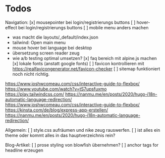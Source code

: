 # Todos

Navigation:
[x] mousepointer bei login/registrierungs buttons
[ ] hover-effect bei login/registrierungs buttons
[ ] mobile menu anders machen


- was macht die layouts/_default/index.json
- tailwind: <span class="absolute -inset-0.5"></span>
              <span class="sr-only">Open main menu</span>
- mouse hover bei language bei desktop
- übersetzung screen reader zeug
- wie a/b testing optimal umsetzen? 
[x] faq bereich mit alpine.js machen
[x] lokale fonts (anstatt google fonts)
[ ] favicon kontrollieren mit https://realfavicongenerator.net/favicon-checker
[ ] sitemap funktioniert noch nicht richtig.

https://www.joshwcomeau.com/css/interactive-guide-to-flexbox/
https://www.youtube.com/watch?v=tS7upsfuxmo
https://play.tailwindcss.com/
https://nanmu.me/en/posts/2020/hugo-i18n-automatic-language-redirection/
https://www.joshwcomeau.com/css/interactive-guide-to-flexbox/
https://kinsta.com/de/blog/express-app-erstellen/
https://nanmu.me/en/posts/2020/hugo-i18n-automatic-language-redirection/

Allgemein:
[ ] style.css aufräumen und nike zeug rauswerfen.
[ ] ist alles ein theme oder kommt alles in das hauptverzeichnis rein?

Blog-Artikel:
[ ] prose styling von blowfish übernehmen?
[ ] anchor tags for headline erzeugen